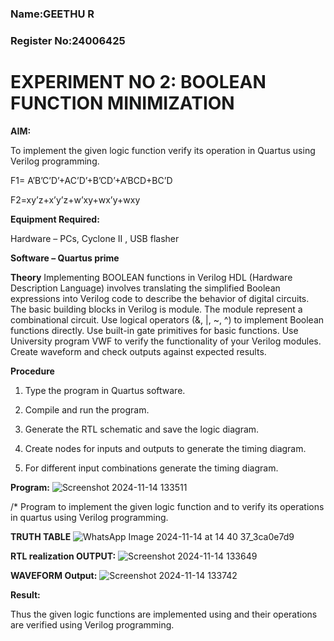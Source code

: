 ### Name:GEETHU R
### Register No:24006425
# EXPERIMENT NO 2: BOOLEAN FUNCTION MINIMIZATION

**AIM:**

To implement the given logic function verify its operation in Quartus using Verilog programming.

F1= A’B’C’D’+AC’D’+B’CD’+A’BCD+BC’D 

F2=xy’z+x’y’z+w’xy+wx’y+wxy

**Equipment Required:**

Hardware – PCs, Cyclone II , USB flasher

**Software – Quartus prime**

**Theory**
Implementing BOOLEAN functions in Verilog HDL (Hardware Description Language) involves translating the simplified Boolean expressions into Verilog code to describe the behavior of digital circuits. The basic building blocks in Verilog is module. The module represent a combinational circuit. Use logical operators (&, |, ~, ^) to implement Boolean functions directly. Use built-in gate primitives for basic functions. Use University program VWF to verify the functionality of your Verilog modules. Create waveform and check outputs against expected results.


**Procedure**

1.	Type the program in Quartus software.

2.	Compile and run the program.

3.	Generate the RTL schematic and save the logic diagram.

4.	Create nodes for inputs and outputs to generate the timing diagram.

5.	For different input combinations generate the timing diagram.


**Program:**
![Screenshot 2024-11-14 133511](https://github.com/user-attachments/assets/22abc19d-be4d-41bd-9671-e86ae31bbc5f)

/* Program to implement the given logic function and to verify its operations in quartus using Verilog programming. 


**TRUTH TABLE**
![WhatsApp Image 2024-11-14 at 14 40 37_3ca0e7d9](https://github.com/user-attachments/assets/a597c0e9-7e6f-4a05-8090-268e5bb70409)


**RTL realization OUTPUT:**
![Screenshot 2024-11-14 133649](https://github.com/user-attachments/assets/204e3336-7678-4315-ae10-04300491e6d0)

**WAVEFORM Output:**
![Screenshot 2024-11-14 133742](https://github.com/user-attachments/assets/a497c929-41cb-4e2f-b3c3-f27ce26e07e6)


**Result:**

Thus the given logic functions are implemented using and their operations are verified using Verilog programming.

